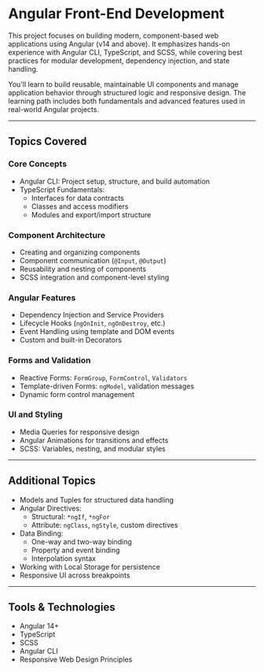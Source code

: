 # Angular Front-End Development

This project focuses on building modern, component-based web applications using Angular (v14 and above). It emphasizes hands-on experience with Angular CLI, TypeScript, and SCSS, while covering best practices for modular development, dependency injection, and state handling.

You'll learn to build reusable, maintainable UI components and manage application behavior through structured logic and responsive design. The learning path includes both fundamentals and advanced features used in real-world Angular projects.

---

##  Topics Covered

### Core Concepts
- Angular CLI: Project setup, structure, and build automation
- TypeScript Fundamentals:
  - Interfaces for data contracts
  - Classes and access modifiers
  - Modules and export/import structure

### Component Architecture
- Creating and organizing components
- Component communication (`@Input`, `@Output`)
- Reusability and nesting of components
- SCSS integration and component-level styling

### Angular Features
- Dependency Injection and Service Providers
- Lifecycle Hooks (`ngOnInit`, `ngOnDestroy`, etc.)
- Event Handling using template and DOM events
- Custom and built-in Decorators

### Forms and Validation
- Reactive Forms: `FormGroup`, `FormControl`, `Validators`
- Template-driven Forms: `ngModel`, validation messages
- Dynamic form control management

### UI and Styling
- Media Queries for responsive design
- Angular Animations for transitions and effects
- SCSS: Variables, nesting, and modular styles

---

##  Additional Topics

- Models and Tuples for structured data handling
- Angular Directives:
  - Structural: `*ngIf`, `*ngFor`
  - Attribute: `ngClass`, `ngStyle`, custom directives
- Data Binding:
  - One-way and two-way binding
  - Property and event binding
  - Interpolation syntax
- Working with Local Storage for persistence
- Responsive UI across breakpoints

---

##  Tools & Technologies
- Angular 14+
- TypeScript
- SCSS
- Angular CLI
- Responsive Web Design Principles
